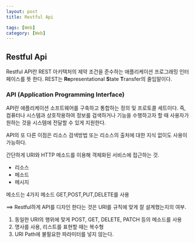 ```yaml
---
layout: post
title: Restful Api

tags: [Web]
category: [Web]
---
```


## Restful Api

Restful API란 REST 아키텍처의 제약 조건을 준수하는 애플리케이션 프로그래밍 인터페이스를 뜻 한다. REST는 <b>Re</b>presentational <b>S</b>tate <b>T</b>ransfer의 줄임말이다.

### API (Application Programming Interface)

API란 애플리케이션 소프트웨어를 구축하고 통합하는 정의 및 프로토콜 세트이다. 즉, 컴퓨터나 시스템과 상호작용하여 정보를 검색하거나 기능을 수행하고자 할 때 사용자가 원하는 것을 시스템에 전달할 수 있게 지원한다.

API의 또 다른 이점은 리소스 검색방법 또는 리소스의 출처에 대한 지식 없이도 사용이 가능하다.

간단하게 URI와 HTTP 메소드를 이용해 객체화된 서비스에 접근하는 것.

- 리소스
- 메소드
- 메시지

메소드는 4가지 메소드 GET,POST,PUT,DELETE를 사용

==> Restful하게 API를 디자인 한다는 것은 URI를 규칙에 맞게 잘 설계했는지의 여부.

1. 동일한 URI의 행위에 맞게 POST, GET, DELETE, PATCH 등의 메소드를 사용
2. 명사를 사용, 리스트를 표현할 때는 복수형
3. URI Path에 불필요한 파라미터를 넣지 않는다.
